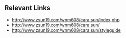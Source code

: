 
## Relevant Links
- http://www.zsun19.com/wnm608/cara.sun/index.php
- http://www.zsun19.com/wnm608/cara.sun/
- http://www.zsun19.com/wnm608/cara.sun/styleguide
